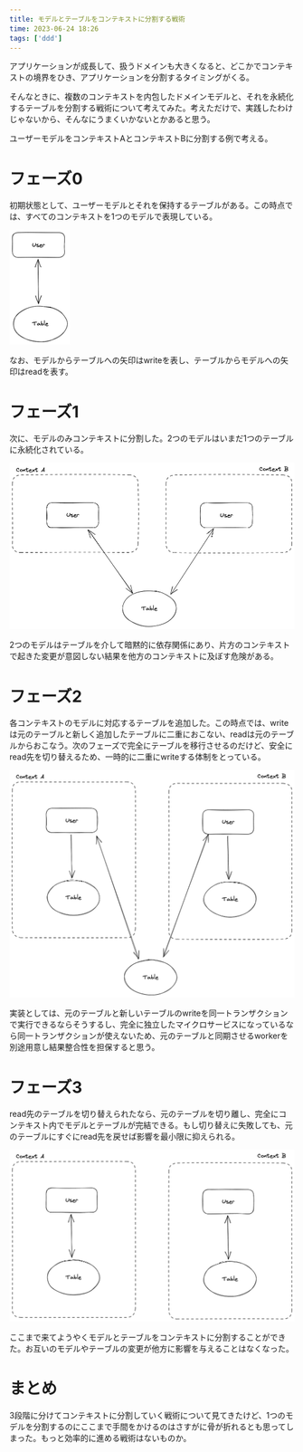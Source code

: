 ```yaml
---
title: モデルとテーブルをコンテキストに分割する戦術
time: 2023-06-24 18:26
tags: ['ddd']
---
```


アプリケーションが成長して、扱うドメインも大きくなると、どこかでコンテキストの境界をひき、アプリケーションを分割するタイミングがくる。

そんなときに、複数のコンテキストを内包したドメインモデルと、それを永続化するテーブルを分割する戦術について考えてみた。考えただけで、実践したわけじゃないから、そんなにうまくいかないとかあると思う。

ユーザーモデルをコンテキストAとコンテキストBに分割する例で考える。

# フェーズ0
初期状態として、ユーザーモデルとそれを保持するテーブルがある。この時点では、すべてのコンテキストを1つのモデルで表現している。

![ユーザーモデルとそれを永続化させるテーブル](./phase0.png)

なお、モデルからテーブルへの矢印はwriteを表し、テーブルからモデルへの矢印はreadを表す。

# フェーズ1
次に、モデルのみコンテキストに分割した。2つのモデルはいまだ1つのテーブルに永続化されている。

![2つのコンテキストとそれぞれに含まれるユーザーモデル、テーブル](./phase1.png)

2つのモデルはテーブルを介して暗黙的に依存関係にあり、片方のコンテキストで起きた変更が意図しない結果を他方のコンテキストに及ぼす危険がある。

# フェーズ2
各コンテキストのモデルに対応するテーブルを追加した。この時点では、writeは元のテーブルと新しく追加したテーブルに二重におこない、readは元のテーブルからおこなう。次のフェーズで完全にテーブルを移行させるのだけど、安全にread先を切り替えるため、一時的に二重にwriteする体制をとっている。

![2つのコンテキストとそれぞれに含まれるユーザーモデルとテーブル、そして独立したテーブル](./phase2.png)

実装としては、元のテーブルと新しいテーブルのwriteを同一トランザクションで実行できるならそうするし、完全に独立したマイクロサービスになっているなら同一トランザクションが使えないため、元のテーブルと同期させるworkerを別途用意し結果整合性を担保すると思う。

# フェーズ3
read先のテーブルを切り替えられたなら、元のテーブルを切り離し、完全にコンテキスト内でモデルとテーブルが完結できる。もし切り替えに失敗しても、元のテーブルにすぐにread先を戻せば影響を最小限に抑えられる。

![2つのコンテキストとそれぞれに含まれるユーザーモデルとテーブル](./phase3.png)

ここまで来てようやくモデルとテーブルをコンテキストに分割することができた。お互いのモデルやテーブルの変更が他方に影響を与えることはなくなった。

# まとめ
3段階に分けてコンテキストに分割していく戦術について見てきたけど、1つのモデルを分割するのにここまで手間をかけるのはさすがに骨が折れるとも思ってしまった。もっと効率的に進める戦術はないものか。
